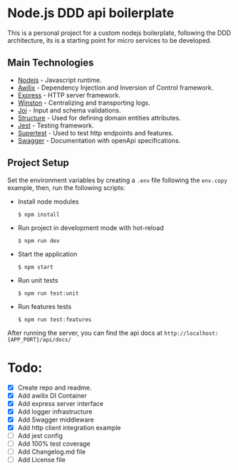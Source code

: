 # Node.js DDD api boilerplate

This is a personal project for a custom nodejs boilerplate, following the DDD architecture,
its is a starting point for micro services to be developed.

## Main Technologies

- [Nodejs](http://nodejs.org) - Javascript runtime.
- [Awilix](https://www.npmjs.com/package/awilix) - Dependency Injection and Inversion of Control framework.
- [Express](https://www.npmjs.com/package/express) - HTTP server framework.
- [Winston](https://www.npmjs.com/package/winston) - Centralizing and transporting logs.
- [Joi](https://www.npmjs.com/package/joi) - Input and schema validations.
- [Structure](https://www.npmjs.com/package/structure) - Used for defining domain entities attributes.
- [Jest](https://www.npmjs.com/package/jest) - Testing framework.
- [Supertest](https://www.npmjs.com/package/supertest) - Used to test http endpoints and features.
- [Swagger](https://swagger.io/) - Documentation with openApi specifications.


## Project Setup
Set the environment variables by creating a `.env` file following the `env.copy` example, then, run the following scripts:

- Install node modules
  ```shell
  $ npm install
  ```

- Run project in development mode with hot-reload
  ```shell
  $ npm run dev
  ```

- Start the application
  ```shell
  $ npm start
  ```

- Run unit tests
  ```shell
  $ npm run test:unit
  ```

- Run features tests
  ```shell
  $ npm run test:features
  ```

After running the server, you can find the api docs at `http://localhost:{APP_PORT}/api/docs/`


# Todo: 
- [x] Create repo and readme.
- [x] Add awilix DI Container
- [x] Add express server interface
- [x] Add logger infrastructure
- [x] Add Swagger middleware
- [x] Add http client integration example
- [ ] Add jest config
- [ ] Add 100% test coverage
- [ ] Add Changelog.md file
- [ ] Add License file